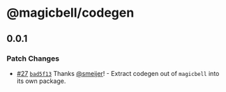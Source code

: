 # @magicbell/codegen

## 0.0.1

### Patch Changes

- [#27](https://github.com/magicbell-io/magicbell-js/pull/27) [`bad5f13`](https://github.com/magicbell-io/magicbell-js/commit/bad5f13e9f61c4f4be08d48d84755d87bb0551e5) Thanks [@smeijer](https://github.com/smeijer)! - Extract codegen out of `magicbell` into its own package.

